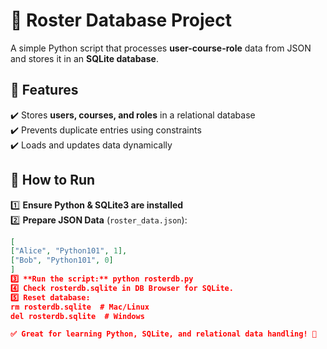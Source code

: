 # 📌 Roster Database Project  

A simple Python script that processes **user-course-role** data from JSON and stores it in an **SQLite database**.  

## 🔹 Features  
✔️ Stores **users, courses, and roles** in a relational database  
✔️ Prevents duplicate entries using constraints  
✔️ Loads and updates data dynamically  

## 🚀 How to Run  
1️⃣ **Ensure Python & SQLite3 are installed**  
2️⃣ **Prepare JSON Data** (`roster_data.json`):  
```json
[
["Alice", "Python101", 1],
["Bob", "Python101", 0]
]
3️⃣ **Run the script:** python rosterdb.py
4️⃣ Check rosterdb.sqlite in DB Browser for SQLite.
5️⃣ Reset database:
rm rosterdb.sqlite  # Mac/Linux  
del rosterdb.sqlite  # Windows  

✅ Great for learning Python, SQLite, and relational data handling! 🚀

